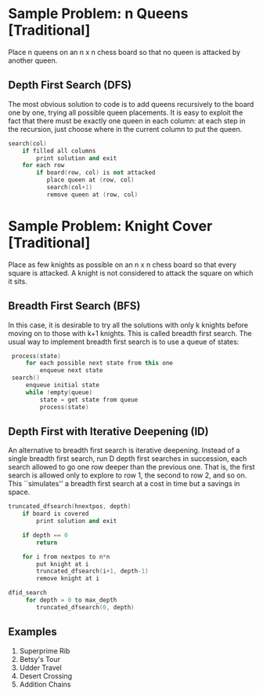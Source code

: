 # Sample Problem: n Queens [Traditional]
Place n queens on an n x n chess board so that no queen is attacked by another queen.

## Depth First Search (DFS)
The most obvious solution to code is to add queens recursively to the board one by one, trying all possible queen placements. It is easy to exploit the fact that there must be exactly one queen in each column: at each step in the recursion, just choose where in the current column to put the queen.


```cpp
search(col)
    if filled all columns
        print solution and exit 
    for each row
        if board(row, col) is not attacked
           place queen at (row, col)
           search(col+1)
           remove queen at (row, col)
```

# Sample Problem: Knight Cover [Traditional]
Place as few knights as possible on an n x n chess board so that every square is attacked. A knight is not considered to attack the square on which it sits.

## Breadth First Search (BFS)
In this case, it is desirable to try all the solutions with only k knights before moving on to those with k+1 knights. This is called breadth first search. The usual way to implement breadth first search is to use a queue of states:

```cpp
 process(state)
     for each possible next state from this one
         enqueue next state
 search()
     enqueue initial state
     while !empty(queue)
         state = get state from queue
         process(state)
 ```


## Depth First with Iterative Deepening (ID)
An alternative to breadth first search is iterative deepening. Instead of a single breadth first search, run D depth first searches in succession, each search allowed to go one row deeper than the previous one. That is, the first search is allowed only to explore to row 1, the second to row 2, and so on. This ``simulates'' a breadth first search at a cost in time but a savings in space.

```cpp
truncated_dfsearch(hnextpos, depth)
    if board is covered
        print solution and exit 

    if depth == 0
        return 

    for i from nextpos to n*n
        put knight at i
        truncated_dfsearch(i+1, depth-1)
        remove knight at i 

dfid_search
     for depth = 0 to max_depth
        truncated_dfsearch(0, depth)
```

## Examples

1. Superprime Rib
2. Betsy's Tour
3. Udder Travel
4. Desert Crossing
5. Addition Chains
